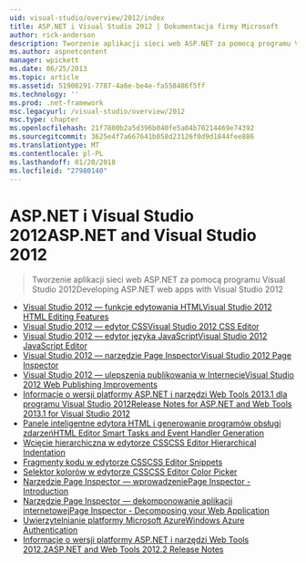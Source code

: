 ```yaml
---
uid: visual-studio/overview/2012/index
title: ASP.NET i Visual Studio 2012 | Dokumentacja firmy Microsoft
author: rick-anderson
description: Tworzenie aplikacji sieci web ASP.NET za pomocą programu Visual Studio 2012
ms.author: aspnetcontent
manager: wpickett
ms.date: 06/25/2013
ms.topic: article
ms.assetid: 51900291-7787-4a6e-be4e-fa558486f5ff
ms.technology: ''
ms.prod: .net-framework
msc.legacyurl: /visual-studio/overview/2012
msc.type: chapter
ms.openlocfilehash: 21f7800b2a5d396b040fe5a04b70214469e74392
ms.sourcegitcommit: 3625e4f7a667641b058d23126f0d9d1844fee886
ms.translationtype: MT
ms.contentlocale: pl-PL
ms.lasthandoff: 01/20/2018
ms.locfileid: "27980140"
---
```

<a name="aspnet-and-visual-studio-2012"></a><span data-ttu-id="a2096-103">ASP.NET i Visual Studio 2012</span><span class="sxs-lookup"><span data-stu-id="a2096-103">ASP.NET and Visual Studio 2012</span></span>
====================
> <span data-ttu-id="a2096-104">Tworzenie aplikacji sieci web ASP.NET za pomocą programu Visual Studio 2012</span><span class="sxs-lookup"><span data-stu-id="a2096-104">Developing ASP.NET web apps with Visual Studio 2012</span></span>


- [<span data-ttu-id="a2096-105">Visual Studio 2012 — funkcje edytowania HTML</span><span class="sxs-lookup"><span data-stu-id="a2096-105">Visual Studio 2012 HTML Editing Features</span></span>](visual-studio-2012-html-editing-features.md)
- [<span data-ttu-id="a2096-106">Visual Studio 2012 — edytor CSS</span><span class="sxs-lookup"><span data-stu-id="a2096-106">Visual Studio 2012 CSS Editor</span></span>](visual-studio-2012-css-editor.md)
- [<span data-ttu-id="a2096-107">Visual Studio 2012 — edytor języka JavaScript</span><span class="sxs-lookup"><span data-stu-id="a2096-107">Visual Studio 2012 JavaScript Editor</span></span>](visual-studio-2012-javascript-editor.md)
- [<span data-ttu-id="a2096-108">Visual Studio 2012 — narzędzie Page Inspector</span><span class="sxs-lookup"><span data-stu-id="a2096-108">Visual Studio 2012 Page Inspector</span></span>](visual-studio-2012-page-inspector.md)
- [<span data-ttu-id="a2096-109">Visual Studio 2012 — ulepszenia publikowania w Internecie</span><span class="sxs-lookup"><span data-stu-id="a2096-109">Visual Studio 2012 Web Publishing Improvements</span></span>](visual-studio-2012-web-publishing-improvements.md)
- [<span data-ttu-id="a2096-110">Informacje o wersji platformy ASP.NET i narzędzi Web Tools 2013.1 dla programu Visual Studio 2012</span><span class="sxs-lookup"><span data-stu-id="a2096-110">Release Notes for ASP.NET and Web Tools 2013.1 for Visual Studio 2012</span></span>](aspnet-and-web-tools-20131-for-visual-studio-2012.md)
- [<span data-ttu-id="a2096-111">Panele inteligentne edytora HTML i generowanie programów obsługi zdarzeń</span><span class="sxs-lookup"><span data-stu-id="a2096-111">HTML Editor Smart Tasks and Event Handler Generation</span></span>](visual-studio-vnext-videos-html-editor-smart-tasks-and-event-handler-generation.md)
- [<span data-ttu-id="a2096-112">Wcięcie hierarchiczna w edytorze CSS</span><span class="sxs-lookup"><span data-stu-id="a2096-112">CSS Editor Hierarchical Indentation</span></span>](visual-studio-vnext-videos-css-editor-hierarchical-indentation.md)
- [<span data-ttu-id="a2096-113">Fragmenty kodu w edytorze CSS</span><span class="sxs-lookup"><span data-stu-id="a2096-113">CSS Editor Snippets</span></span>](visual-studio-vnext-videos-css-editor-snippets.md)
- [<span data-ttu-id="a2096-114">Selektor kolorów w edytorze CSS</span><span class="sxs-lookup"><span data-stu-id="a2096-114">CSS Editor Color Picker</span></span>](visual-studio-vnext-videos-css-editor-color-picker.md)
- [<span data-ttu-id="a2096-115">Narzędzie Page Inspector — wprowadzenie</span><span class="sxs-lookup"><span data-stu-id="a2096-115">Page Inspector - Introduction</span></span>](visual-studio-vnext-videos-page-inspector-introduction.md)
- [<span data-ttu-id="a2096-116">Narzędzie Page Inspector — dekomponowanie aplikacji internetowej</span><span class="sxs-lookup"><span data-stu-id="a2096-116">Page Inspector - Decomposing your Web Application</span></span>](visual-studio-vnext-videos-page-inspector-decomposing-your-web-application.md)
- [<span data-ttu-id="a2096-117">Uwierzytelnianie platformy Microsoft Azure</span><span class="sxs-lookup"><span data-stu-id="a2096-117">Windows Azure Authentication</span></span>](windows-azure-authentication.md)
- [<span data-ttu-id="a2096-118">Informacje o wersji platformy ASP.NET i narzędzi Web Tools 2012.2</span><span class="sxs-lookup"><span data-stu-id="a2096-118">ASP.NET and Web Tools 2012.2 Release Notes</span></span>](aspnet-and-web-tools-20122-release-notes-rtw.md)
